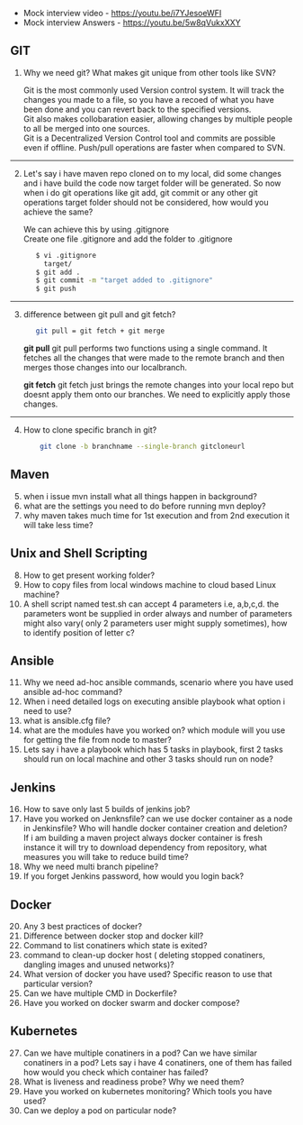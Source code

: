 - Mock interview video - https://youtu.be/i7YJesoeWFI
- Mock interview Answers - https://youtu.be/5w8qVukxXXY 

GIT
---------------------------------------------------------------------------------------------------------------------------------
1. Why we need git? What makes git unique from other tools like SVN?

   Git is the most commonly used Version control system. It will track the changes you made to a file, so you have a recoed of what you have been done and you can revert    back to the specified versions. \
   Git also makes collobaration easier, allowing changes by multiple people to all be merged into one sources. \
   Git is a Decentralized Version Control tool and commits are possible even if offline. Push/pull operations are faster when compared to SVN.

------------------------------------------------------------------------------------------------------------------------------------
2. Let's say i have maven repo cloned on to my local, did some changes and i have build the code now target folder will be generated. So now when i do git operations like git add, git commit or any other git operations target folder should not be considered, how would you achieve the same?

   We can achieve this by using .gitignore \
   Create one file .gitignore and add the folder to .gitignore
   ```sh
      $ vi .gitignore
        target/
      $ git add .
      $ git commit -m "target added to .gitignore"
      $ git push
    ```
---------------------------------------------------------------------------------------------------------------------------
3. difference between git pull and git fetch?
   ```sh
      git pull = git fetch + git merge
   ```
      **git pull**
      git pull performs two functions using a single command. It fetches all the changes that were made to the remote branch and then merges those changes into our localbranch.

      **git fetch**
      git fetch just brings the remote changes into your local repo but doesnt apply them onto our branches. We need to explicitly apply those changes.

---------------------------------------------------------------------------------------------------------------------------------
4. How to clone specific branch in git?
   ``` sh
       git clone -b branchname --single-branch gitcloneurl
   ```

Maven
--------------------------------------------------------------------------------------------------------------------------
5. when i issue mvn install what all things happen in background?
6. what are the settings you need to do before running mvn deploy?
7. why maven takes much time for 1st execution and from 2nd execution it will take less time?

Unix and Shell Scripting 
--------------------------------------------------------------------------------------------------------
8. How to get present working folder?
9. How to copy files from local windows machine to cloud based Linux machine?
10. A shell script named test.sh can accept 4 parameters i.e, a,b,c,d. the parameters wont be supplied in order always and number of parameters might also vary( only 2 parameters user might supply sometimes), how to identify position of letter c?

Ansible
---------------------------------------------------------------------------------------------------------------------
11. Why we need ad-hoc ansible commands, scenario where you have used ansible ad-hoc command?
12. When i need detailed logs on executing ansible playbook what option i need to use?
13. what is ansible.cfg file?
14. what are the modules have you worked on? which module will you use for getting the file from node to master?
15. Lets say i have a playbook which has 5 tasks in playbook, first 2 tasks should run on local machine and other 3 tasks should run on node?

Jenkins
-----------------------------------------------------------------------------------------------------------------------
16. How to save only last 5 builds of jenkins job?
17. Have you worked on Jenknsfile? can we use docker container as a node in Jenkinsfile? Who will handle docker container creation and deletion? If i am building a maven project always docker container is fresh instance it will try to download dependency from repository, what measures you will take to reduce build time?
18. Why we need multi branch pipeline?
19. If you forget Jenkins password, how would you login back?

Docker
------------------------------------------------------------------------------------------------------------------------------
20. Any 3 best practices of docker?
21. Difference between docker stop and docker kill?
22. Command to list conatiners which state is exited?
23. command to clean-up docker host ( deleting stopped conatiners, dangling images and unused networks)?
24. What version of docker you have used? Specific reason to use that particular version?
25. Can we have multiple CMD in Dockerfile?
26. Have you worked on docker swarm and docker compose?

Kubernetes
--------------------------------------------------------------------------------------------------------------------------------------
27. Can we have multiple conatiners in a pod? Can we have similar conatiners in a pod? Lets say i have 4 conatiners, one of them has failed how would you check which container has failed?
28. What is liveness and readiness probe? Why we need them?
29. Have you worked on kubernetes monitoring? Which tools you have used?
30. Can we deploy a pod on particular node?
